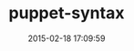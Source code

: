 ---
layout: post
title:  "puppet-syntax"
repo:   "gds-operations/puppet-syntax"
date:   2015-02-18 17:09:59
gemurl: https://github.com/gds-operations/puppet-syntax
---